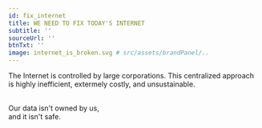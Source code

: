 ```yaml
---
id: fix_internet
title: WE NEED TO FIX TODAY'S INTERNET
subtitle: ''
sourceUrl: ''
btnTxt: ''
image: internet_is_broken.svg # src/assets/brandPanel/..
---
```


The Internet is controlled by large corporations. This centralized approach is highly inefficient, extermely costly, and unsustainable.

<br/>
Our data isn't owned by us,
<br/>
and it isn't safe.
